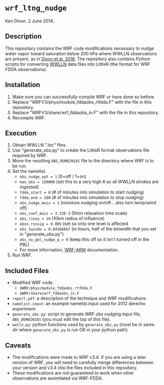 # `wrf_ltng_nudge`
Ken Dixon. 2 June 2014.

## Description
This repository contains the WRF code modifications necessary to nudge water
vapor toward saturation below 200 hPa where WWLLN observations are present, as in [Dixon et al. 2016](http://journals.ametsoc.org/doi/abs/10.1175/JTECH-D-15-0188.1). The repository also contains Python scripts for converting [WWLLN](http://wwlln.net) data files into LittleR (the format for WRF FDDA observations).

## Installation 

1. Make sure you can successfully compile WRF or have done so before.
2. Replace "WRFV3/phys/module_fddaobs_rtfdda.F" with the file in this repository.
3. Replace "WRFV3/share/wrf_fddaobs_in.F" with the file in this repository.
4. Recompile WRF.

## Execution

1. Obtain WWLLN ".loc" files.
2. Use "generate_obs.py" to create the LittleR format observations file required by WRF.
3. Move the resulting `OBS_DOMAIN101` file to the directory where WRF is to be run.
4. Set the namelist.
    + `obs_nudge_opt = 1`   (0=off / 1=on)
    + `max_obs = 150000`    (set this to a very high # so all WWLLN strokes are ingested)
    + `fdda_start = 0`      (# of minutes into simulation to start nudging)   
    + `fdda_end = 180`      (# of minutes into simulation to stop nudging)
    + `obs_nudge_mois = 1`  (moisture nudging on/off... also turn temp/wind off)
    + `obs_coef_mois = 3.33E-3` (5min relaxation time scale)
    + `obs_rinxy = 10`          (10km radius of influence)
    + `obsn_rinsig = 0.005`     (set so only one level is affected
    + `obs_twindo = 0.04166667` (in hours, half of the binwidth that you set in "generate_obs.py")
    + `obs_no_pbl_nudge_q = 0`  (keep this off so it isn't turned off in the PBL)
    + For more information, [WRF-ARW](http://www2.mmm.ucar.edu/wrf/users/docs/user_guide_V3/contents.html) documentation.
5. Run WRF.

## Included Files
+ Modified WRF code.
	+ `$WRF/phys/module_fddaobs_rtfdda.F`
	+ `$WRF/share/wrf_fddaobs_in.F`
+ `report.pdf`: a description of the technique and WRF modifications.
+ `namelist.input`: an example namelist.input used for 2012 derecho experiment.
+ `generate_obs.py`: script to generate WRF obs nudging input file, `OBS_DOMAIN101` (you must edit the top of this file).
+ `wwlln.py`: python functions used by `generate_obs.py` (must be in same dir where `generate_obs.py` is run OR in your python path)


## Caveats
+ The modifications were made to WRF v3.4. If you are using a later version of WRF, you will need to carefully merge differences between your version and v3.4 into the files included in this repository.
+ These modifications are not guaranteed to work when other observations are
assimilated via WRF-FDDA. 